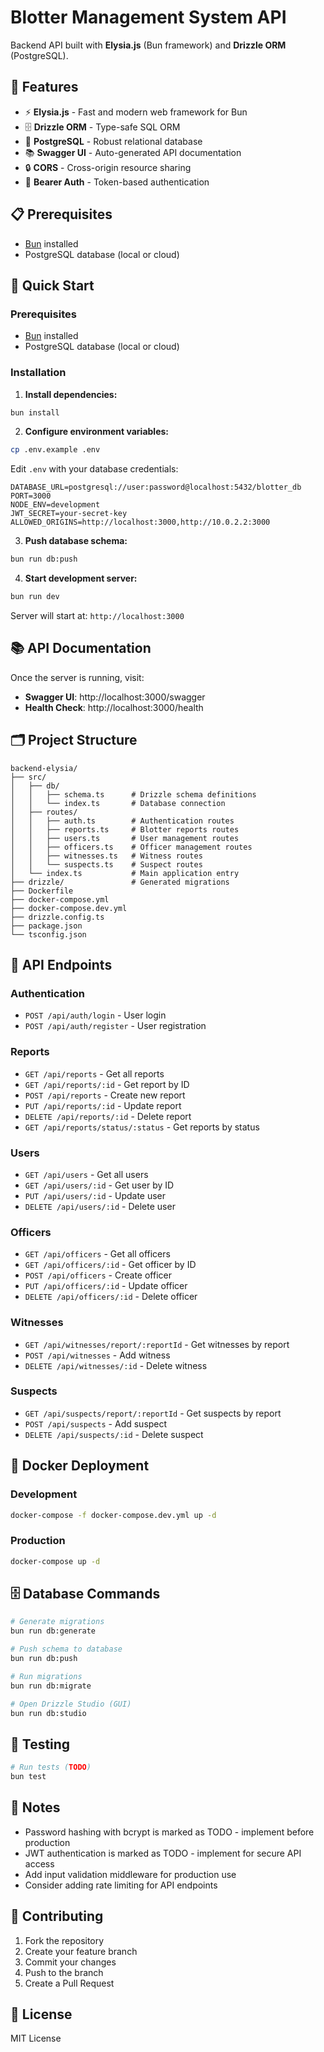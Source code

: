 # Blotter Management System API

Backend API built with **Elysia.js** (Bun framework) and **Drizzle ORM** (PostgreSQL).

## 🚀 Features

- ⚡ **Elysia.js** - Fast and modern web framework for Bun
- 🗄️ **Drizzle ORM** - Type-safe SQL ORM
- 🐘 **PostgreSQL** - Robust relational database
- 📚 **Swagger UI** - Auto-generated API documentation
- 🔒 **CORS** - Cross-origin resource sharing
- 🔑 **Bearer Auth** - Token-based authentication

## 📋 Prerequisites

- [Bun](https://bun.sh) installed
- PostgreSQL database (local or cloud)

## 🚀 Quick Start

### Prerequisites
- [Bun](https://bun.sh) installed
- PostgreSQL database (local or cloud)

### Installation

1. **Install dependencies:**
```bash
bun install
```

2. **Configure environment variables:**
```bash
cp .env.example .env
```

Edit `.env` with your database credentials:
```env
DATABASE_URL=postgresql://user:password@localhost:5432/blotter_db
PORT=3000
NODE_ENV=development
JWT_SECRET=your-secret-key
ALLOWED_ORIGINS=http://localhost:3000,http://10.0.2.2:3000
```

3. **Push database schema:**
```bash
bun run db:push
```

4. **Start development server:**
```bash
bun run dev
```

Server will start at: `http://localhost:3000`

## 📚 API Documentation

Once the server is running, visit:

- **Swagger UI**: http://localhost:3000/swagger
- **Health Check**: http://localhost:3000/health

## 🗂️ Project Structure

```
backend-elysia/
├── src/
│   ├── db/
│   │   ├── schema.ts      # Drizzle schema definitions
│   │   └── index.ts       # Database connection
│   ├── routes/
│   │   ├── auth.ts        # Authentication routes
│   │   ├── reports.ts     # Blotter reports routes
│   │   ├── users.ts       # User management routes
│   │   ├── officers.ts    # Officer management routes
│   │   ├── witnesses.ts   # Witness routes
│   │   └── suspects.ts    # Suspect routes
│   └── index.ts           # Main application entry
├── drizzle/               # Generated migrations
├── Dockerfile
├── docker-compose.yml
├── docker-compose.dev.yml
├── drizzle.config.ts
├── package.json
└── tsconfig.json
```

## 🔌 API Endpoints

### Authentication
- `POST /api/auth/login` - User login
- `POST /api/auth/register` - User registration

### Reports
- `GET /api/reports` - Get all reports
- `GET /api/reports/:id` - Get report by ID
- `POST /api/reports` - Create new report
- `PUT /api/reports/:id` - Update report
- `DELETE /api/reports/:id` - Delete report
- `GET /api/reports/status/:status` - Get reports by status

### Users
- `GET /api/users` - Get all users
- `GET /api/users/:id` - Get user by ID
- `PUT /api/users/:id` - Update user
- `DELETE /api/users/:id` - Delete user

### Officers
- `GET /api/officers` - Get all officers
- `GET /api/officers/:id` - Get officer by ID
- `POST /api/officers` - Create officer
- `PUT /api/officers/:id` - Update officer
- `DELETE /api/officers/:id` - Delete officer

### Witnesses
- `GET /api/witnesses/report/:reportId` - Get witnesses by report
- `POST /api/witnesses` - Add witness
- `DELETE /api/witnesses/:id` - Delete witness

### Suspects
- `GET /api/suspects/report/:reportId` - Get suspects by report
- `POST /api/suspects` - Add suspect
- `DELETE /api/suspects/:id` - Delete suspect

## 🐳 Docker Deployment

### Development

```bash
docker-compose -f docker-compose.dev.yml up -d
```

### Production

```bash
docker-compose up -d
```

## 🗄️ Database Commands

```bash
# Generate migrations
bun run db:generate

# Push schema to database
bun run db:push

# Run migrations
bun run db:migrate

# Open Drizzle Studio (GUI)
bun run db:studio
```

## 🧪 Testing

```bash
# Run tests (TODO)
bun test
```

## 📝 Notes

- Password hashing with bcrypt is marked as TODO - implement before production
- JWT authentication is marked as TODO - implement for secure API access
- Add input validation middleware for production use
- Consider adding rate limiting for API endpoints

## 🤝 Contributing

1. Fork the repository
2. Create your feature branch
3. Commit your changes
4. Push to the branch
5. Create a Pull Request

## 📄 License

MIT License
